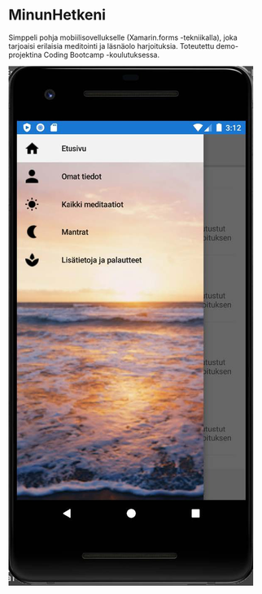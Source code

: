 # MinunHetkeni
Simppeli pohja mobiilisovellukselle (Xamarin.forms -tekniikalla), joka tarjoaisi erilaisia meditointi ja läsnäolo harjoituksia.
Toteutettu demo-projektina Coding Bootcamp -koulutuksessa.

![](MinunHetkeni0.1_flyoutmenu.jpg)



